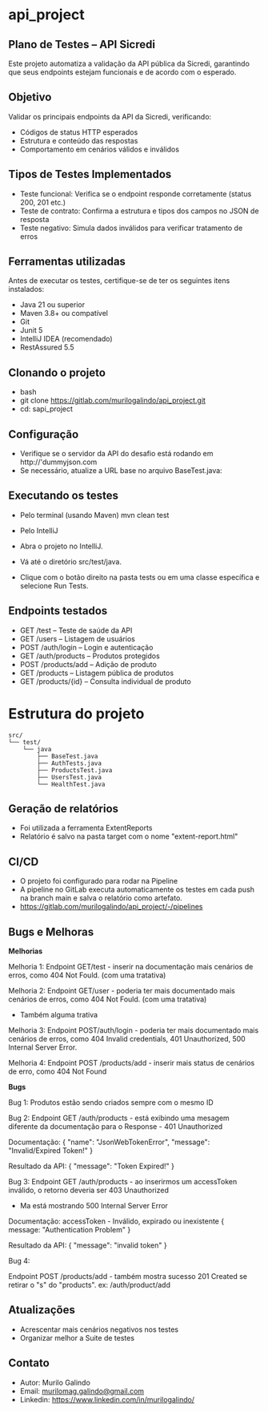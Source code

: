 # api_project

## Plano de Testes – API Sicredi

Este projeto automatiza a validação da API pública da Sicredi, garantindo que seus endpoints estejam funcionais e de acordo com o esperado.

## Objetivo

Validar os principais endpoints da API da Sicredi, verificando:
- Códigos de status HTTP esperados
- Estrutura e conteúdo das respostas
- Comportamento em cenários válidos e inválidos

## Tipos de Testes Implementados
- Teste funcional: Verifica se o endpoint responde corretamente (status 200, 201 etc.)
- Teste de contrato: Confirma a estrutura e tipos dos campos no JSON de resposta
- Teste negativo: Simula dados inválidos para verificar tratamento de erros

## Ferramentas utilizadas

Antes de executar os testes, certifique-se de ter os seguintes itens instalados:

- Java 21 ou superior
- Maven 3.8+ ou compatível
- Git
- Junit 5
- IntelliJ IDEA (recomendado)
- RestAssured 5.5

## Clonando o projeto

- bash
- git clone https://gitlab.com/murilogalindo/api_project.git
- cd: sapi_project

## Configuração

- Verifique se o servidor da API do desafio está rodando em http://'dummyjson.com
- Se necessário, atualize a URL base no arquivo BaseTest.java:

## Executando os testes

- Pelo terminal (usando Maven)
mvn clean test

- Pelo IntelliJ
- Abra o projeto no IntelliJ.
- Vá até o diretório src/test/java.
- Clique com o botão direito na pasta tests ou em uma classe específica e selecione Run Tests.

## Endpoints testados

- GET /test – Teste de saúde da API
- GET /users – Listagem de usuários
- POST /auth/login – Login e autenticação
- GET /auth/products – Produtos protegidos
- POST /products/add – Adição de produto
- GET /products – Listagem pública de produtos
- GET /products/{id} – Consulta individual de produto

# Estrutura do projeto

```text
src/
└── test/
    └── java
        ├── BaseTest.java
        ├── AuthTests.java
        ├── ProductsTest.java
        ├── UsersTest.java
        └── HealthTest.java
```


## Geração de relatórios

- Foi utilizada a ferramenta ExtentReports
- Relatório é salvo na pasta target com o nome "extent-report.html"

## CI/CD 

- O projeto foi configurado para rodar na Pipeline
- A pipeline no GitLab executa automaticamente os testes em cada push na branch main e salva o relatório como artefato.
- https://gitlab.com/murilogalindo/api_project/-/pipelines

## Bugs e Melhoras

**Melhorias**

Melhoria 1:
Endpoint GET/test - inserir na documentação mais cenários de erros, como 404 Not Fould. (com uma tratativa)

Melhoria 2:
Endpoint GET/user - poderia ter mais documentado mais cenários de erros, como 404 Not Fould. (com uma tratativa)
- Também alguma trativa

Melhoria 3:
Endpoint POST/auth/login - poderia ter mais documentado mais cenários de erros, como 404 Invalid credentials, 401 Unauthorized, 500 Internal Server Error.

Melhoria 4:
Endpoint POST /products/add - inserir mais status de cenários de erro, como 404 Not Found

**Bugs**

Bug 1:
Produtos estão sendo criados sempre com o mesmo ID

Bug 2:
Endpoint GET /auth/products - está exibindo uma mesagem diferente da documentação para o Response - 401 Unauthorized

Documentação:
{
    "name": "JsonWebTokenError",
    "message": "Invalid/Expired Token!"
}

Resultado da API:
{
    "message": "Token Expired!"
}

Bug 3:
Endpoint GET /auth/products - ao inserirmos um accessToken inválido, o retorno deveria ser 403 Unauthorized
- Ma está mostrando 500 Internal Server Error

Documentação:
accessToken - Inválido, expirado ou inexistente
{		
	message: "Authentication Problem"
}

Resultado da API:
{
    "message": "invalid token"
}

Bug 4:

Endpoint POST /products/add - também mostra sucesso 201 Created se retirar o "s" do "products". ex: /auth/product/add

## Atualizações

- Acrescentar mais cenários negativos nos testes
- Organizar melhor a Suite de testes

## Contato

- Autor: Murilo Galindo
- Email: murilomag.galindo@gmail.com
- Linkedin: https://www.linkedin.com/in/murilogalindo/